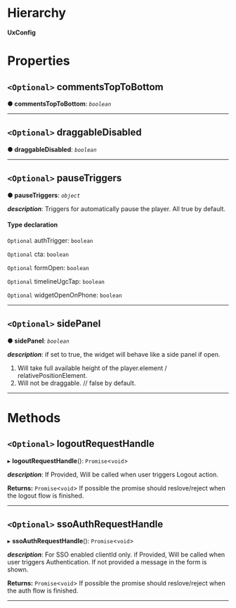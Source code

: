 

# Hierarchy

**UxConfig**

# Properties

<a id="commentstoptobottom"></a>

## `<Optional>` commentsTopToBottom

**● commentsTopToBottom**: *`boolean`*

___
<a id="draggabledisabled"></a>

## `<Optional>` draggableDisabled

**● draggableDisabled**: *`boolean`*

___
<a id="pausetriggers"></a>

## `<Optional>` pauseTriggers

**● pauseTriggers**: *`object`*

*__description__*: Triggers for automatically pause the player. All true by default.

#### Type declaration

`Optional`  authTrigger: `boolean`

`Optional`  cta: `boolean`

`Optional`  formOpen: `boolean`

`Optional`  timelineUgcTap: `boolean`

`Optional`  widgetOpenOnPhone: `boolean`

___
<a id="sidepanel"></a>

## `<Optional>` sidePanel

**● sidePanel**: *`boolean`*

*__description__*: if set to true, the widget will behave like a side panel if open.

1.  Will take full available height of the player.element / relativePositionElement.
2.  Will not be draggable. // false by default.

___

# Methods

<a id="logoutrequesthandle"></a>

## `<Optional>` logoutRequestHandle

▸ **logoutRequestHandle**(): `Promise`<`void`>

*__description__*: If Provided, Will be called when user triggers Logout action.

**Returns:** `Promise`<`void`>
If possible the promise should reslove/reject when the logout flow is finished.

___
<a id="ssoauthrequesthandle"></a>

## `<Optional>` ssoAuthRequestHandle

▸ **ssoAuthRequestHandle**(): `Promise`<`void`>

*__description__*: For SSO enabled clientId only. if Provided, Will be called when user triggers Authentication. If not provided a message in the form is shown.

**Returns:** `Promise`<`void`>
If possible the promise should reslove/reject when the auth flow is finished.

___

